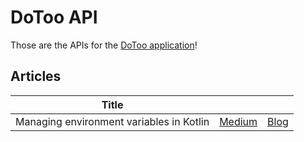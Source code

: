 # DoToo API
Those are the APIs for the [DoToo application](https://github.com/Giuliopime/do-too)!

## Articles
| Title                                    |      |   |
|------------------------------------------|------------|---|
| Managing environment variables in Kotlin | [Medium]() | [Blog](https://blog.giuliopime.dev/posts/env-variables-kotlin/#sources-and-mentions) |